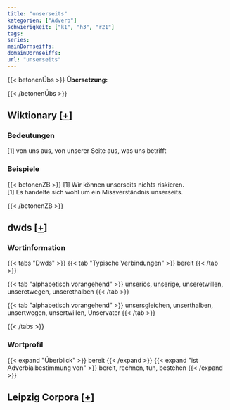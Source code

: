 ```yaml
---
title: "unserseits"
kategorien: ["Adverb"]
schwierigkeit: ["k1", "h3", "r21"]
tags:
series:
mainDornseiffs:
domainDornseiffs:
url: "unserseits"
---
```


{{< betonenÜbs >}}
**Übersetzung:**  
  
{{< /betonenÜbs >}}

## Wiktionary [[+](https://de.wiktionary.org/wiki/unserseits)]

### Bedeutungen
[1] von uns aus, von unserer Seite aus, was uns betrifft  

### Beispiele
{{< betonenZB >}}
[1] Wir können unserseits nichts riskieren.  
[1] Es handelte sich wohl um ein Missverständnis unserseits.  

{{< /betonenZB >}}


## dwds [[+](https://www.dwds.de/wb/unserseits)]

### Wortinformation
{{< tabs "Dwds" >}}
{{< tab "Typische Verbindungen" >}}
bereit
{{< /tab >}}

{{< tab "alphabetisch vorangehend" >}}
unseriös, unserige, unseretwillen, unseretwegen, unserethalben
{{< /tab >}}

{{< tab "alphabetisch vorangehend" >}}
unsersgleichen, unserthalben, unsertwegen, unsertwillen, Unservater
{{< /tab >}}

{{< /tabs >}}

### Wortprofil
{{< expand "Überblick" >}} bereit {{< /expand >}}
{{< expand "ist Adverbialbestimmung von" >}} bereit, rechnen, tun, bestehen {{< /expand >}}

## Leipzig Corpora [[+](https://corpora.uni-leipzig.de/en/res?word=unserseits&corpusId=deu_newscrawl-public_2018)]

